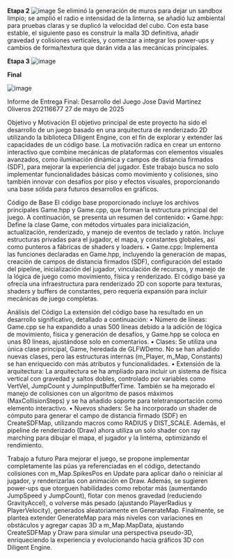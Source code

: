 **Etapa 2**
![image](https://github.com/user-attachments/assets/185ddd55-4f65-43b5-a554-f6f7d07e2d96)
Se eliminó la generación de muros para dejar un sandbox limpio; se amplió el radio e intensidad de la linterna, se añadió luz ambiental para pruebas claras y se duplicó la velocidad del cubo. Con esta base estable, el siguiente paso es construir la malla 3D definitiva, añadir gravedad y colisiones verticales, y comenzar a integrar los power-ups y cambios de forma/textura que darán vida a las mecánicas principales.

**Etapa 3**
![image](https://github.com/user-attachments/assets/6eea6580-2202-48ce-9400-6c6594170d13)

**Final**

![image](https://github.com/user-attachments/assets/a72dc04e-5361-4bd4-9ec3-0679ec6bd6bf)

Informe de Entrega Final: Desarrollo del Juego
Jose David Martinez Oliveros 202116677
27 de mayo de 2025

Objetivo y Motivación
El objetivo principal de este proyecto ha sido el desarrollo de un juego basado en una arquitectura de renderizado 2D utilizando la biblioteca Diligent Engine, con el fin de explorar y extender las capacidades de un código base. La motivación radica en crear un entorno interactivo que combine mecánicas de plataformas con elementos visuales avanzados, como iluminación dinámica y campos de distancia firmados (SDF), para mejorar la experiencia del jugador. Este trabajo busca no solo implementar funcionalidades básicas como movimiento y colisiones, sino también innovar con desafíos por piso y efectos visuales, proporcionando una base sólida para futuros desarrollos en gráficos.

Código de Base
El código base proporcionado incluye los archivos principales Game.hpp y Game.cpp, que forman la estructura principal del juego. A continuación, se presenta un resumen del contenido:
•	Game.hpp: Define la clase Game, con métodos virtuales para inicialización, actualización, renderizado, y manejo de eventos de teclado y ratón. Incluye estructuras privadas para el jugador, el mapa, y constantes globales, así como punteros a fábricas de shaders y loaders.
•	Game.cpp: Implementa las funciones declaradas en Game.hpp, incluyendo la generación de mapas, creación de campos de distancia firmados (SDF), configuración del estado del pipeline, inicialización del jugador, vinculación de recursos, y manejo de la lógica de juego como movimiento, física y renderizado.
El código base ya ofrecía una infraestructura para renderizado 2D con soporte para texturas, shaders y buffers de constantes, pero requería expansión para incluir mecánicas de juego completas.

Análisis del Código 
La extensión del código base ha resultado en un desarrollo significativo, detallado a continuación:
•	Número de líneas: Game.cpp se ha expandido a unas 500 líneas debido a la adición de lógica de movimiento, física y generación de desafíos, y Game.hpp se coloca en unas 80 líneas, ajustándose solo en comentarios.
•	Clases: Se utiliza una única clase principal, Game, heredada de GLFWDemo. No se han añadido nuevas clases, pero las estructuras internas (m_Player, m_Map, Constants) se han enriquecido con más atributos y funcionalidades.
•	Extensión de la arquitectura: La arquitectura se ha ampliado para incluir un sistema de física vertical con gravedad y saltos dobles, controlado por variables como VertVel, JumpCount y JumpInputBufferTime. También se ha mejorado el manejo de colisiones con un algoritmo de pasos máximos (MaxCollisionSteps) y se ha añadido soporte para teletransportación como elemento interactivo.
•	Nuevos shaders: Se ha incorporado un shader de cómputo para generar el campo de distancia firmado (SDF) en CreateSDFMap, utilizando macros como RADIUS y DIST_SCALE. Además, el pipeline de renderizado (Draw) ahora utiliza un solo shader con ray marching para dibujar el mapa, el jugador y la linterna, optimizando el rendimiento.

Trabajo a futuro
Para mejorar el juego, se propone implementar completamente las púas ya referenciadas en el código, detectando colisiones con m_Map.SpikesPos en Update para aplicar daño o reiniciar al jugador, y renderizarlas con animación en Draw. Además, se sugieren power-ups que otorguen habilidades como rebotar más (aumentando JumpSpeed y JumpCount), flotar con menos gravedad (reduciendo GravityAccel), o volverse más pesado (ajustando PlayerRadius y PlayerVelocity), generados aleatoriamente en GenerateMap. Finalmente, se plantea extender GenerateMap para más niveles con variaciones en obstáculos y agregar capas 3D a m_Map.MapData, ajustando CreateSDFMap y Draw para simular una perspectiva pseudo-3D, enriqueciendo la experiencia y evolucionando hacia gráficos 3D con Diligent Engine.
